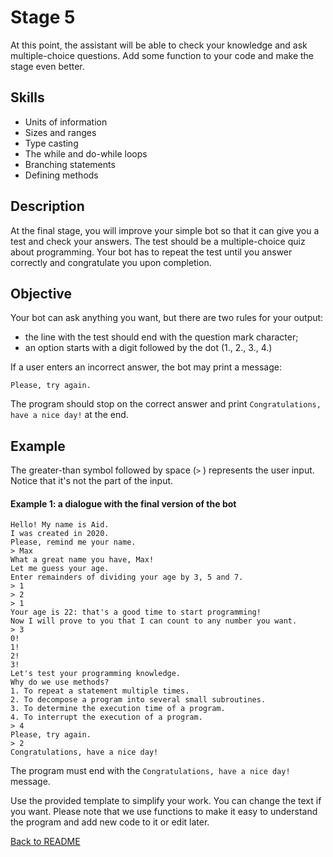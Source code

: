 # Stage 5
At this point, the assistant will be able to check your knowledge and ask multiple-choice questions. Add some function to your code and make the stage even better.

## Skills
- Units of information
- Sizes and ranges
- Type casting
- The while and do-while loops
- Branching statements
- Defining methods

## Description
At the final stage, you will improve your simple bot so that it can give you a test and check your answers. The test should be a multiple-choice quiz about programming. Your bot has to repeat the test until you answer correctly and congratulate you upon completion.

## Objective
Your bot can ask anything you want, but there are two rules for your output:

- the line with the test should end with the question mark character;
- an option starts with a digit followed by the dot (1., 2., 3., 4.)

If a user enters an incorrect answer, the bot may print a message:

`Please, try again.`

The program should stop on the correct answer and print `Congratulations, have a nice day!` at the end.

## Example

The greater-than symbol followed by space (`>` ) represents the user input. Notice that it's not the part of the input.

#### Example 1: a dialogue with the final version of the bot

```
Hello! My name is Aid.
I was created in 2020.
Please, remind me your name.
> Max
What a great name you have, Max!
Let me guess your age.
Enter remainders of dividing your age by 3, 5 and 7.
> 1
> 2
> 1
Your age is 22: that's a good time to start programming!
Now I will prove to you that I can count to any number you want.
> 3
0!
1!
2!
3!
Let's test your programming knowledge.
Why do we use methods?
1. To repeat a statement multiple times.
2. To decompose a program into several small subroutines.
3. To determine the execution time of a program.
4. To interrupt the execution of a program.
> 4
Please, try again.
> 2
Congratulations, have a nice day!
```

The program must end with the `Congratulations, have a nice day!` message.

Use the provided template to simplify your work. You can change the text if you want. Please note that we use functions to make it easy to understand the program and add new code to it or edit later.

[Back to README](README.md)